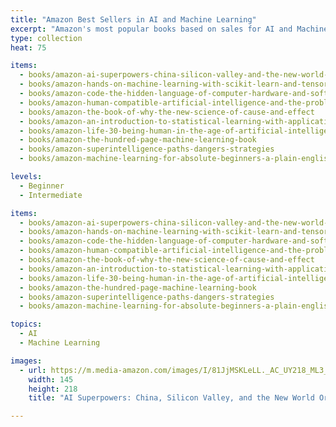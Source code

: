 ```yaml
---
title: "Amazon Best Sellers in AI and Machine Learning"
excerpt: "Amazon's most popular books based on sales for AI and Machine Learning."
type: collection
heat: 75

items:
  - books/amazon-ai-superpowers-china-silicon-valley-and-the-new-world-order
  - books/amazon-hands-on-machine-learning-with-scikit-learn-and-tensorflow-concepts-tools-and-techniques-to-build-intelligent-systems
  - books/amazon-code-the-hidden-language-of-computer-hardware-and-software
  - books/amazon-human-compatible-artificial-intelligence-and-the-problem-of-control
  - books/amazon-the-book-of-why-the-new-science-of-cause-and-effect
  - books/amazon-an-introduction-to-statistical-learning-with-applications-in-r-springer-texts-in-statistics
  - books/amazon-life-30-being-human-in-the-age-of-artificial-intelligence
  - books/amazon-the-hundred-page-machine-learning-book
  - books/amazon-superintelligence-paths-dangers-strategies
  - books/amazon-machine-learning-for-absolute-beginners-a-plain-english-introduction-machine-learning-from-scratch

levels:
  - Beginner
  - Intermediate

items:
  - books/amazon-ai-superpowers-china-silicon-valley-and-the-new-world-order
  - books/amazon-hands-on-machine-learning-with-scikit-learn-and-tensorflow-concepts-tools-and-techniques-to-build-intelligent-systems
  - books/amazon-code-the-hidden-language-of-computer-hardware-and-software
  - books/amazon-human-compatible-artificial-intelligence-and-the-problem-of-control
  - books/amazon-the-book-of-why-the-new-science-of-cause-and-effect
  - books/amazon-an-introduction-to-statistical-learning-with-applications-in-r-springer-texts-in-statistics
  - books/amazon-life-30-being-human-in-the-age-of-artificial-intelligence
  - books/amazon-the-hundred-page-machine-learning-book
  - books/amazon-superintelligence-paths-dangers-strategies
  - books/amazon-machine-learning-for-absolute-beginners-a-plain-english-introduction-machine-learning-from-scratch

topics:
  - AI
  - Machine Learning

images:
  - url: https://m.media-amazon.com/images/I/81JjMSKLeLL._AC_UY218_ML3_.jpg
    width: 145
    height: 218
    title: "AI Superpowers: China, Silicon Valley, and the New World Order"

---
```


